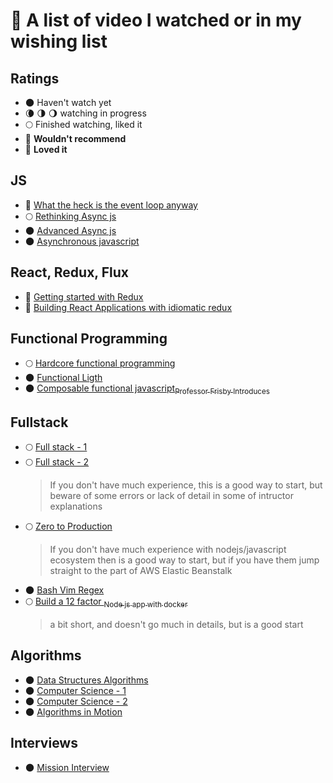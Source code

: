 # :movie_camera: A list of video I watched or in my wishing list

## Ratings

- 🌑 Haven't watch yet
- 🌘 🌗 🌖 watching in progress
- 🌕 Finished watching, liked it
- 🌝 **Wouldn't recommend**
- 🌟 **Loved it**

## JS

- 🌟 [What the heck is the event loop anyway](https://www.youtube.com/watch?v=8aGhZQkoFbQ)
- 🌕 [Rethinking Async js](https://frontendmasters.com/courses/rethinking-async-js/)
- 🌑 [Advanced Async js](https://frontendmasters.com/courses/advanced-async-js/)
- 🌑 [Asynchronous javascript](https://frontendmasters.com/courses/asynchronous-javascript/)

## React, Redux, Flux

- 🌟 [Getting started with Redux](https://egghead.io/courses/getting-started-with-redux)
- 🌟 [Building React Applications with idiomatic redux](https://egghead.io/courses/building-react-applications-with-idiomatic-redux)

## Functional Programming

- 🌕 [Hardcore functional programming](https://frontendmasters.com/courses/functional-javascript/)
- 🌑 [Functional Ligth](https://frontendmasters.com/courses/functional-javascript-v2/)
- 🌑 [Composable functional javascript<sub>Professor Frisby Introduces</sub>](https://egghead.io/courses/professor-frisby-introduces-composable-functional-javascript)

## Fullstack

- 🌕 [Full stack - 1](https://frontendmasters.com/courses/full-stack/)
- 🌕 [Full stack - 2](https://frontendmasters.com/courses/full-stack-v2/)
  > If you don't have much experience, this is a good way to start, but beware of some errors or lack of detail in some of intructor explanations
- 🌕 [Zero to Production](https://frontendmasters.com/courses/production-node-aws/)
  > If you don't have much experience with nodejs/javascript ecosystem then is a good way to start, but if you have them jump straight to the part of AWS Elastic Beanstalk
- 🌑 [Bash Vim Regex](https://frontendmasters.com/courses/bash-vim-regex/)
- 🌕 [Build a 12 factor <sub>Node js app with docker</sub>](https://egghead.io/courses/build-a-twelve-factor-node-js-app-with-docker)
  > a bit short, and doesn't go much in details, but is a good start

## Algorithms

- 🌑 [Data Structures Algorithms](https://frontendmasters.com/courses/data-structures-algorithms/)
- 🌑 [Computer Science - 1](https://frontendmasters.com/courses/computer-science/)
- 🌑 [Computer Science - 2](https://frontendmasters.com/courses/computer-science-2/)
- 🌑 [Algorithms in Motion](https://www.manning.com/livevideo/algorithms-in-motion)

## Interviews

- 🌑 [Mission Interview](https://bigmachine.io/products/mission-interview)
